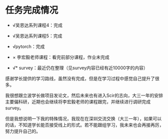# 任务完成情况

- √吴恩达系列课程4：完成


- √吴恩达系列课程5：完成


- √pytorch：完成


- × 李宏毅老师课程：看完前部分课程，作业未完成


- √* survey：最近仍在整理（见survey内容已经有近10000字的内容）

感谢学长提供的学习路线，虽然没有完成，但是在学习过程中感觉自己提升了很多。

我很想跟立波学长做项目发论文，然后未来也有进入Scir的志向，大三一年的安排主要偏科研，近期也会继续将李宏毅老师的课程跟完，并继续进行调研完成survey。

但是我想说明一下我的特殊情况，我现在在深圳交流交换（大三一年），如果可以的话，不知道学长能否接受线上的形式。若不能跟组学习，我未来也会再接再厉，努力提升自己的。

​																																									



